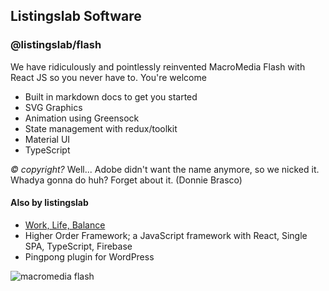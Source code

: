 ## Listingslab Software

### @listingslab/flash

We have ridiculously and pointlessly reinvented MacroMedia Flash with React JS so you never have to. You're welcome

- Built in markdown docs to get you started
- SVG Graphics
- Animation using Greensock
- State management with redux/toolkit
- Material UI
- TypeScript

_© copyright?_  Well... Adobe didn't want the name anymore, so we nicked it. Whadya gonna do huh? Forget about it. (Donnie Brasco)

#### Also by listingslab

- [Work, Life, Balance](https://listingslab.com/work-life-balance)
- Higher Order Framework; a JavaScript framework with React, Single SPA, TypeScript, Firebase
- Pingpong plugin for WordPress

![macromedia flash](https://listingslab.com/svg/featured/macromedia.svg)